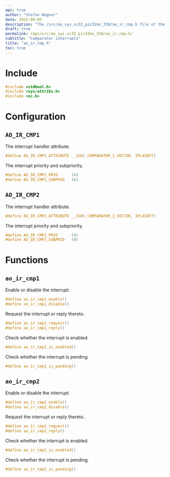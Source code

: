 ```yaml
---
api: true
author: "Stefan Wagner"
date: 2022-09-05
description: "The /src/ao_sys_xc32_pic32mx_330/ao_ir_cmp.h file of the ao real-time operating system."
draft: true
permalink: /api/src/ao_sys_xc32_pic32mx_330/ao_ir_cmp.h/
subtitle: "Comparator interrupts"
title: "ao_ir_cmp.h"
toc: true
---
```


# Include

```c
#include <stdbool.h>
#include <sys/attribs.h>
#include <xc.h>
```

# Configuration

## `AO_IR_CMP1`

The interrupt handler attribute.

```c
#define AO_IR_CMP1_ATTRIBUTE __ISR(_COMPARATOR_1_VECTOR, IPL4SOFT)
```

The interrupt priority and subpriority.

```c
#define AO_IR_CMP1_PRIO      (4)
#define AO_IR_CMP1_SUBPRIO   (0)
```

## `AO_IR_CMP2`

The interrupt handler attribute.

```c
#define AO_IR_CMP2_ATTRIBUTE __ISR(_COMPARATOR_2_VECTOR, IPL4SOFT)
```

The interrupt priority and subpriority.

```c
#define AO_IR_CMP2_PRIO      (4)
#define AO_IR_CMP2_SUBPRIO   (0)
```

# Functions

## `ao_ir_cmp1`

Enable or disable the interrupt.

```c
#define ao_ir_cmp1_enable()
#define ao_ir_cmp1_disable()
```

Request the interrupt or reply thereto.

```c
#define ao_ir_cmp1_request()
#define ao_ir_cmp1_reply()
```

Check whether the interrupt is enabled.

```c
#define ao_ir_cmp1_is_enabled()
```

Check whether the interrupt is pending.

```c
#define ao_ir_cmp1_is_pending()
```

## `ao_ir_cmp2`

Enable or disable the interrupt.

```c
#define ao_ir_cmp2_enable()
#define ao_ir_cmp2_disable()
```

Request the interrupt or reply thereto.

```c
#define ao_ir_cmp2_request()
#define ao_ir_cmp2_reply()
```

Check whether the interrupt is enabled.

```c
#define ao_ir_cmp2_is_enabled()
```

Check whether the interrupt is pending.

```c
#define ao_ir_cmp2_is_pending()
```
